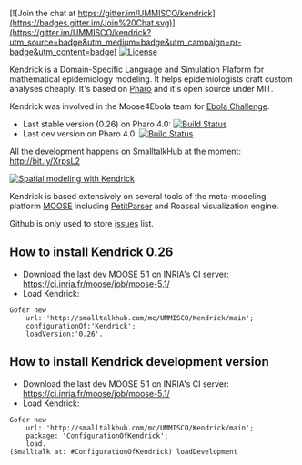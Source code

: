 [![Join the chat at https://gitter.im/UMMISCO/kendrick](https://badges.gitter.im/Join%20Chat.svg)](https://gitter.im/UMMISCO/kendrick?utm_source=badge&utm_medium=badge&utm_campaign=pr-badge&utm_content=badge)
[![License](https://img.shields.io/badge/license-MIT-blue.svg)](https://raw.githubusercontent.com/UMMISCO/kendrick/master/LICENSE)

Kendrick is a Domain-Specific Language and Simulation Plaform for mathematical epidemiology modeling. It helps epidemiologists craft custom analyses cheaply. It's based on [Pharo](http://www.pharo.org/) and it's open source under MIT.

Kendrick was involved in the Moose4Ebola team for [Ebola Challenge](https://www.hackerleague.org/hackathons/computing-for-ebola-challenge/hacks/moose4ebola).

* Last stable version (0.26) on Pharo 4.0: [![Build Status](https://ci.inria.fr/pharo-contribution/buildStatus/icon?job=Kendrick/PHARO=40,VERSION=stable,VM=vm)](https://ci.inria.fr/pharo-contribution/job/Kendrick/PHARO=40,VERSION=stable,VM=vm/)
* Last dev version on Pharo 4.0: [![Build Status](https://ci.inria.fr/pharo-contribution/job/Kendrick/PHARO=40,VERSION=development,VM=vm/badge/icon)](https://ci.inria.fr/pharo-contribution/job/Kendrick/PHARO=40,VERSION=development,VM=vm/)

All the development happens on SmalltalkHub at the moment: http://bit.ly/XrpsL2

[![Spatial modeling with Kendrick](https://fbcdn-sphotos-a-a.akamaihd.net/hphotos-ak-xpa1/t31.0-8/10603924_704650679621532_369168494419506567_o.png)](https://www.facebook.com/ObjectProfile/photos/a.341189379300999.82969.340543479365589/704650679621532/?type=1&theater)

Kendrick is based extensively on several tools of the meta-modeling platform [MOOSE](http://www.moosetechnology.org/) including [PetitParser](http://www.moosetechnology.org/tools/petitparser) and Roassal visualization engine.

Github is only used to store [issues](https://github.com/UMMISCO/Kendrick/issues) list.

## How to install Kendrick 0.26
* Download the last dev MOOSE 5.1 on INRIA's CI server: https://ci.inria.fr/moose/job/moose-5.1/
* Load Kendrick:

```Smalltalk
Gofer new
    url: 'http://smalltalkhub.com/mc/UMMISCO/Kendrick/main';
    configurationOf:'Kendrick';
    loadVersion:'0.26'.
````

## How to install Kendrick development version
* Download the last dev MOOSE 5.1 on INRIA's CI server: https://ci.inria.fr/moose/job/moose-5.1/
* Load Kendrick:

```Smalltalk
Gofer new
    url: 'http://smalltalkhub.com/mc/UMMISCO/Kendrick/main';
    package: 'ConfigurationOfKendrick';
    load.
(Smalltalk at: #ConfigurationOfKendrick) loadDevelopment
````

